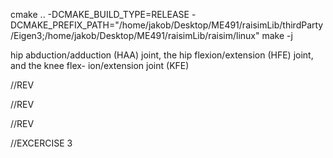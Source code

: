 cmake .. -DCMAKE_BUILD_TYPE=RELEASE -DCMAKE_PREFIX_PATH="/home/jakob/Desktop/ME491/raisimLib/thirdParty/Eigen3;/home/jakob/Desktop/ME491/raisimLib/raisim/linux"
make -j

 hip abduction/adduction (HAA) joint, the hip flexion/extension (HFE) joint, and the knee flex- ion/extension joint (KFE)


<!-- base link -->
<link name="base">

<!-- joint base HAA -->
<joint name="base_LH_HAA" type="fixed">
    <parent link="base"/>
    <child link="LH_HAA"/>
    <origin rpy="-2.61799387799 0 -3.14159265359" xyz="-0.2999 0.104 0.0"/>
</joint>

//REV
<!-- joint Drive output -->
<joint name="LH_HAA" type="revolute">
    <parent link="LH_HAA"/>
    <child link="LH_HIP"/>
    <origin rpy="0 0 0" xyz="0 0 0"/>
    <axis xyz="-1 0 0"/>
    <limit effort="80.0" lower="-0.72" upper="0.49" velocity="7.5"/>
    <dynamics damping="0.0" friction="0.0"/>
</joint>

<!-- joint HAA hip -->
<joint name="LH_HIP_LH_hip_fixed" type="fixed">
    <parent link="LH_HIP"/>
    <child link="LH_hip_fixed"/>
    <origin rpy="-2.61799387799 0 -3.14159265359" xyz="0 0 0"/>
</joint>

<!-- joint hip HFE -->
<joint name="LH_hip_fixed_LH_HFE" type="fixed">
    <parent link="LH_hip_fixed"/>
    <child link="LH_HFE"/>
    <origin rpy="0 0 1.57079632679" xyz="-0.0599 0.08381 0.0"/>
</joint>

//REV
<!-- joint Drive output -->
<joint name="LH_HFE" type="revolute">
    <parent link="LH_HFE"/>
    <child link="LH_THIGH"/>
    <origin rpy="0 0 0" xyz="0 0 0"/>
    <axis xyz="1 0 0"/>
    <limit effort="80.0" lower="-9.42477796077" upper="9.42477796077" velocity="7.5"/>
    <dynamics damping="0.0" friction="0.0"/>
</joint>

<!-- joint HFE thigh -->
<joint name="LH_THIGH_LH_thigh_fixed" type="fixed">
    <parent link="LH_THIGH"/>
    <child link="LH_thigh_fixed"/>
    <origin rpy="0 0 -1.57079632679" xyz="0 0 0"/>
</joint>

<!-- joint thigh KFE -->
<joint name="LH_thigh_fixed_LH_KFE" type="fixed">
    <parent link="LH_thigh_fixed"/>
    <child link="LH_KFE"/>
    <origin rpy="0 0 1.57079632679" xyz="-0.0 0.1003 -0.285"/>
</joint>

//REV
<!-- joint Drive output -->
<joint name="LH_KFE" type="revolute">
    <parent link="LH_KFE"/>
    <child link="LH_SHANK"/>
    <origin rpy="0 0 0" xyz="0 0 0"/>
    <axis xyz="1 0 0"/>
    <limit effort="80.0" lower="-9.42477796077" upper="9.42477796077" velocity="7.5"/>
    <dynamics damping="0.0" friction="0.0"/>
</joint>

<!-- joint KFE shank -->
<joint name="LH_shank_LH_shank_fixed" type="fixed">
    <parent link="LH_SHANK"/>
    <child link="LH_shank_fixed"/>
    <origin rpy="0 0 -1.57079632679" xyz="0 0 0"/>
</joint>

<!-- joint shank foot -->
<joint name="LH_shank_fixed_LH_FOOT" type="fixed">
    <parent link="LH_shank_fixed"/>
    <child link="LH_FOOT"/>
    <origin rpy="0 0 0" xyz="-0.08795 0.01305 -0.33797"/>
</joint>





//EXCERCISE 3

<?xml version="1.0" encoding="utf-8"?>
<!-- =================================================================================== -->
<!--   Copyright 2020 ANYbotics, https://www.anybotics.com                               -->
<!-- =================================================================================== -->
<!-- This file contains the description of the ANYmal C robot. -->
<robot name="anymal">
    <!-- Base link -->
    <link name="base">
        <visual>
            <origin rpy="0 0 0" xyz="0 0 0"/>
            <geometry>
                <mesh filename="package://anymal_c_simple_description/meshes/base.dae" scale="1.0 1.0 1.0"/>
            </geometry>
        </visual>
        <collision>
            <origin rpy="0 0 0" xyz="0 0 0"/>
            <geometry>
                <box size="0.58 0.14 0.18"/>
            </geometry>
        </collision>
        <collision>
            <origin rpy="0 1.57079632679 0" xyz="0.2175 0.07 0"/>
            <geometry>
                <cylinder length="0.145" radius="0.09"/>
            </geometry>
        </collision>
        <collision>
            <origin rpy="0 1.57079632679 0" xyz="-0.2175 0.07 0"/>
            <geometry>
                <cylinder length="0.145" radius="0.09"/>
            </geometry>
        </collision>
        <collision>
            <origin rpy="0 1.57079632679 0" xyz="0.2175 -0.07 0"/>
            <geometry>
                <cylinder length="0.145" radius="0.09"/>
            </geometry>
        </collision>
        <collision>
            <origin rpy="0 1.57079632679 0" xyz="-0.2175 -0.07 0"/>
            <geometry>
                <cylinder length="0.145" radius="0.09"/>
            </geometry>
        </collision>
        <!-- Shell self filtering -->
        <self_filter>
            <origin rpy="0 0 0" xyz="0 0 0"/>
            <geometry>
                <box size="1.05 0.5 0.5"/>
            </geometry>
        </self_filter>
    </link>
    <!-- Fixed joint to add dummy inertia link -->
    <joint name="base_to_base_inertia" type="fixed">
        <parent link="base"/>
        <child link="base_inertia"/>
        <origin rpy="0 0 0" xyz="0 0 0"/>
    </joint>
    <!-- Dummy inertia link, because KDL cannot have inertia on the base link -->
    <link name="base_inertia">
        <inertial>
            <origin rpy="0 0 0" xyz="-0.018 -0.002 0.024"/>
            <mass value="6.222"/>
            <inertia ixx="0.017938806" ixy="0.00387963" ixz="0.001500772" iyy="0.370887745" iyz="6.8963e-05" izz="0.372497653"/>
        </inertial>
    </link>
    <!-- Fixed joint base topshell -->
    <joint name="base_top_shell" type="fixed">
        <parent link="base"/>
        <child link="top_shell"/>
        <origin rpy="0 0 0" xyz="0 0 0"/>
    </joint>
    <!-- Top shell link -->
    <link name="top_shell">
        <visual>
            <origin rpy="0 0 0" xyz="0 0 0"/>
            <geometry>
                <mesh filename="package://anymal_c_simple_description/meshes/top_shell.dae" scale="1.0 1.0 1.0"/>
            </geometry>
        </visual>
        <inertial>
            <origin rpy="0 0 0" xyz="-0.00777 -0.00013 0.06523"/>
            <mass value="0.534"/>
            <inertia ixx="0.00664789486" ixy="1.247923e-05" ixz="0.00053990097" iyy="0.02587392411" iyz="3.7614e-07" izz="0.03152303792"/>
        </inertial>
    </link>
    <!-- Fixed joint base topshell -->
    <joint name="base_bottom_shell" type="fixed">
        <parent link="base"/>
        <child link="bottom_shell"/>
        <origin rpy="0 0 0" xyz="0 0 0"/>
    </joint>
    <!-- Bottom shell link -->
    <link name="bottom_shell">
        <visual>
            <origin rpy="0 0 0" xyz="0 0 0"/>
            <geometry>
                <mesh filename="package://anymal_c_simple_description/meshes/bottom_shell.dae" scale="1.0 1.0 1.0"/>
            </geometry>
        </visual>
        <inertial>
            <origin rpy="0 0 0" xyz="-0.00333 1e-05 -0.07705"/>
            <mass value="1.15"/>
            <inertia ixx="0.00927353677" ixy="5.41222e-06" ixz="9.039821e-05" iyy="0.06134388239" iyz="2.3042e-07" izz="0.06853531465"/>
        </inertial>
    </link>
    <!-- Fixed joint base remote -->
    <joint name="base_remote" type="fixed">
        <parent link="base"/>
        <child link="remote"/>
        <origin rpy="0 0 0" xyz="0 0 0"/>
    </joint>
    <!-- Remote link -->
    <link name="remote">
        <visual>
            <origin rpy="0 0 0" xyz="0 0 0"/>
            <geometry>
                <mesh filename="package://anymal_c_simple_description/meshes/remote.dae" scale="1.0 1.0 1.0"/>
            </geometry>
        </visual>
        <inertial>
            <origin rpy="0 0 0" xyz="-0.171 0.002 0.096"/>
            <mass value="0.3262"/>
            <inertia ixx="0.000528486" ixy="4.547e-05" ixz="1.10327e-05" iyy="0.001165035" iyz="7.4e-07" izz="0.00124026"/>
        </inertial>
    </link>
    <!-- Fixed joint base handle -->
    <joint name="base_handle" type="fixed">
        <parent link="base"/>
        <child link="handle"/>
        <origin rpy="0 0 0" xyz="0 0 0"/>
    </joint>
    <!-- Handle link -->
    <link name="handle">
        <visual>
            <origin rpy="0 0 0" xyz="0 0 0"/>
            <geometry>
                <mesh filename="package://anymal_c_simple_description/meshes/handle.dae" scale="1.0 1.0 1.0"/>
            </geometry>
        </visual>
        <inertial>
            <origin rpy="0 0 0" xyz="0.37801 0.0 0.1372"/>
            <mass value="0.314"/>
            <inertia ixx="0.001525739" ixy="0.0" ixz="6.272e-05" iyy="0.00071584" iyz="1e-09" izz="0.001164779"/>
        </inertial>
    </link>
    <!-- Fixed joint base face -->
    <joint name="base_face_front" type="fixed">
        <parent link="base"/>
        <child link="face_front"/>
        <origin rpy="0 0 -0.0" xyz="0.4145 0 0"/>
    </joint>
    <!-- Shell link -->
    <link name="face_front">
        <visual>
            <origin rpy="0 0 0" xyz="0 0 0"/>
            <geometry>
                <mesh filename="package://anymal_c_simple_description/meshes/face.dae" scale="1.0 1.0 1.0"/>
            </geometry>
        </visual>
        <collision>
            <origin rpy="0 0 0" xyz="0.055 0 0"/>
            <geometry>
                <box size="0.11 0.14 0.18"/>
            </geometry>
        </collision>
        <collision>
            <origin rpy="0 1.57079632679 0" xyz="0.055 0.07 0"/>
            <geometry>
                <cylinder length="0.11" radius="0.09"/>
            </geometry>
        </collision>
        <collision>
            <origin rpy="0 1.57079632679 0" xyz="0.055 -0.07 0"/>
            <geometry>
                <cylinder length="0.11" radius="0.09"/>
            </geometry>
        </collision>
        <inertial>
            <origin rpy="0 0 0" xyz="0.042 -0.001 0.004"/>
            <mass value="0.73"/>
            <inertia ixx="0.005238611" ixy="1.7609e-05" ixz="7.2167e-05" iyy="0.002643098" iyz="1.9548e-05" izz="0.004325938"/>
        </inertial>
    </link>
    <!-- Camera joint -->
    <!-- Is located between the two back screw holes at ground level. -->
    <joint name="face_front_to_depth_camera_front_camera" type="fixed">
        <parent link="face_front"/>
        <child link="depth_camera_front_camera"/>
        <origin rpy="0.0 0.523598775598 0" xyz="0.04715 0.0 -0.0292"/>
    </joint>
    <!-- Camera link -->
    <link name="depth_camera_front_camera">
        <visual>
            <origin rpy="0 0 0" xyz="0.0 0.0 0.0"/>
            <geometry>
                <mesh filename="package://anymal_c_simple_description/meshes/depth_camera.dae" scale="1.0 1.0 1.0"/>
            </geometry>
        </visual>
        <inertial>
            <origin rpy="0 0 0" xyz="-0.021 -0.002 0.025"/>
            <mass value="0.16043"/>
            <inertia ixx="0.000637051" ixy="0.000484569" ixz="0.000424211" iyy="0.000929402" iyz="5.138e-06" izz="0.000484569"/>
        </inertial>
    </link>
    <!-- Camera parent joint -->
    <!-- Frame lies on the left ir camera according to any_realsense2_camera urdf. -->
    <joint name="depth_camera_front_camera_to_camera_parent" type="fixed">
        <parent link="depth_camera_front_camera"/>
        <child link="depth_camera_front_camera_parent"/>
        <origin rpy="0.0 0.0 0.0" xyz="0.0255 0.0175 0.0"/>
    </joint>
    <!-- Camera parent link -->
    <link name="depth_camera_front_camera_parent"/>
    <!-- Depth optical frame joint -->
    <joint name="depth_camera_front_camera_parent_to_depth_optical_frame" type="fixed">
        <parent link="depth_camera_front_camera_parent"/>
        <child link="depth_camera_front_depth_optical_frame"/>
        <origin rpy="-1.57079632679 0.0 -1.57079632679" xyz="0.0 0.0 0.0"/>
    </joint>
    <!-- Depth optical frame link -->
    <link name="depth_camera_front_depth_optical_frame"/>
    <!-- Camera color frame joint -->
    <joint name="depth_camera_front_camera_parent_to_color_frame" type="fixed">
        <parent link="depth_camera_front_camera_parent"/>
        <child link="depth_camera_front_color_frame"/>
        <origin rpy="0 0 0" xyz="0 0.015 0"/>
    </joint>
    <!-- Camera color frame link -->
    <link name="depth_camera_front_color_frame"/>
    <!-- Camera color optical joint -->
    <joint name="depth_camera_front_color_frame_to_color_optical_frame" type="fixed">
        <parent link="depth_camera_front_color_frame"/>
        <child link="depth_camera_front_color_optical_frame"/>
        <origin rpy="-1.57079632679 0.0 -1.57079632679" xyz="0.0 0.0 0.0"/>
    </joint>
    <!-- Camera color optical link -->
    <link name="depth_camera_front_color_optical_frame"/>
    <!-- Camera joint -->
    <!-- Is located in the center of the mounting points. -->
    <joint name="face_front_to_wide_angle_camera_front_camera" type="fixed">
        <parent link="face_front"/>
        <child link="wide_angle_camera_front_camera"/>
        <origin rpy="0 0 0" xyz="0.09850 0.0 0.01497"/>
    </joint>
    <!-- Camera link -->
    <link name="wide_angle_camera_front_camera">
        <visual>
            <origin rpy="0 0 0" xyz="0.0 0.0 0.0"/>
            <geometry>
                <mesh filename="package://anymal_c_simple_description/meshes/wide_angle_camera.dae" scale="1.0 1.0 1.0"/>
            </geometry>
        </visual>
        <inertial>
            <origin rpy="0 0 0" xyz="-0.053 -0.001 0.025"/>
            <mass value="0.287"/>
            <inertia ixx="0.000559232" ixy="1.6875e-05" ixz="0.000423761" iyy="0.000946504" iyz="1.3234e-07" izz="0.000493052"/>
        </inertial>
    </link>
    <!-- Camera parent joint -->
    <joint name="wide_angle_camera_front_camera_to_camera_parent" type="fixed">
        <parent link="wide_angle_camera_front_camera"/>
        <child link="wide_angle_camera_front_camera_parent"/>
        <origin rpy="-1.57079632679 0.0 -1.57079632679" xyz="0.0 0.0 0.0"/>
    </joint>
    <!-- Camera parent link -->
    <link name="wide_angle_camera_front_camera_parent"/>
    <!-- Fixed joint base face -->
    <joint name="base_face_rear" type="fixed">
        <parent link="base"/>
        <child link="face_rear"/>
        <origin rpy="0 0 3.14159265359" xyz="-0.4145 0 0"/>
    </joint>
    <!-- Shell link -->
    <link name="face_rear">
        <visual>
            <origin rpy="0 0 0" xyz="0 0 0"/>
            <geometry>
                <mesh filename="package://anymal_c_simple_description/meshes/face.dae" scale="1.0 1.0 1.0"/>
            </geometry>
        </visual>
        <collision>
            <origin rpy="0 0 0" xyz="0.055 0 0"/>
            <geometry>
                <box size="0.11 0.14 0.18"/>
            </geometry>
        </collision>
        <collision>
            <origin rpy="0 1.57079632679 0" xyz="0.055 0.07 0"/>
            <geometry>
                <cylinder length="0.11" radius="0.09"/>
            </geometry>
        </collision>
        <collision>
            <origin rpy="0 1.57079632679 0" xyz="0.055 -0.07 0"/>
            <geometry>
                <cylinder length="0.11" radius="0.09"/>
            </geometry>
        </collision>
        <inertial>
            <origin rpy="0 0 0" xyz="0.042 -0.001 0.004"/>
            <mass value="0.73"/>
            <inertia ixx="0.005238611" ixy="1.7609e-05" ixz="7.2167e-05" iyy="0.002643098" iyz="1.9548e-05" izz="0.004325938"/>
        </inertial>
    </link>
    <!-- Camera joint -->
    <!-- Is located between the two back screw holes at ground level. -->
    <joint name="face_rear_to_depth_camera_rear_camera" type="fixed">
        <parent link="face_rear"/>
        <child link="depth_camera_rear_camera"/>
        <origin rpy="0.0 0.523598775598 0" xyz="0.04715 0.0 -0.0292"/>
    </joint>
    <!-- Camera link -->
    <link name="depth_camera_rear_camera">
        <visual>
            <origin rpy="0 0 0" xyz="0.0 0.0 0.0"/>
            <geometry>
                <mesh filename="package://anymal_c_simple_description/meshes/depth_camera.dae" scale="1.0 1.0 1.0"/>
            </geometry>
        </visual>
        <inertial>
            <origin rpy="0 0 0" xyz="-0.021 -0.002 0.025"/>
            <mass value="0.16043"/>
            <inertia ixx="0.000637051" ixy="0.000484569" ixz="0.000424211" iyy="0.000929402" iyz="5.138e-06" izz="0.000484569"/>
        </inertial>
    </link>
    <!-- Camera parent joint -->
    <!-- Frame lies on the left ir camera according to any_realsense2_camera urdf. -->
    <joint name="depth_camera_rear_camera_to_camera_parent" type="fixed">
        <parent link="depth_camera_rear_camera"/>
        <child link="depth_camera_rear_camera_parent"/>
        <origin rpy="0.0 0.0 0.0" xyz="0.0255 0.0175 0.0"/>
    </joint>
    <!-- Camera parent link -->
    <link name="depth_camera_rear_camera_parent"/>
    <!-- Depth optical frame joint -->
    <joint name="depth_camera_rear_camera_parent_to_depth_optical_frame" type="fixed">
        <parent link="depth_camera_rear_camera_parent"/>
        <child link="depth_camera_rear_depth_optical_frame"/>
        <origin rpy="-1.57079632679 0.0 -1.57079632679" xyz="0.0 0.0 0.0"/>
    </joint>
    <!-- Depth optical frame link -->
    <link name="depth_camera_rear_depth_optical_frame"/>
    <!-- Camera color frame joint -->
    <joint name="depth_camera_rear_camera_parent_to_color_frame" type="fixed">
        <parent link="depth_camera_rear_camera_parent"/>
        <child link="depth_camera_rear_color_frame"/>
        <origin rpy="0 0 0" xyz="0 0.015 0"/>
    </joint>
    <!-- Camera color frame link -->
    <link name="depth_camera_rear_color_frame"/>
    <!-- Camera color optical joint -->
    <joint name="depth_camera_rear_color_frame_to_color_optical_frame" type="fixed">
        <parent link="depth_camera_rear_color_frame"/>
        <child link="depth_camera_rear_color_optical_frame"/>
        <origin rpy="-1.57079632679 0.0 -1.57079632679" xyz="0.0 0.0 0.0"/>
    </joint>
    <!-- Camera color optical link -->
    <link name="depth_camera_rear_color_optical_frame"/>
    <!-- Camera joint -->
    <!-- Is located in the center of the mounting points. -->
    <joint name="face_rear_to_wide_angle_camera_rear_camera" type="fixed">
        <parent link="face_rear"/>
        <child link="wide_angle_camera_rear_camera"/>
        <origin rpy="0 0 0" xyz="0.09850 0.0 0.01497"/>
    </joint>
    <!-- Camera link -->
    <link name="wide_angle_camera_rear_camera">
        <visual>
            <origin rpy="0 0 0" xyz="0.0 0.0 0.0"/>
            <geometry>
                <mesh filename="package://anymal_c_simple_description/meshes/wide_angle_camera.dae" scale="1.0 1.0 1.0"/>
            </geometry>
        </visual>
        <inertial>
            <origin rpy="0 0 0" xyz="-0.053 -0.001 0.025"/>
            <mass value="0.287"/>
            <inertia ixx="0.000559232" ixy="1.6875e-05" ixz="0.000423761" iyy="0.000946504" iyz="1.3234e-07" izz="0.000493052"/>
        </inertial>
    </link>
    <!-- Camera parent joint -->
    <joint name="wide_angle_camera_rear_camera_to_camera_parent" type="fixed">
        <parent link="wide_angle_camera_rear_camera"/>
        <child link="wide_angle_camera_rear_camera_parent"/>
        <origin rpy="-1.57079632679 0.0 -1.57079632679" xyz="0.0 0.0 0.0"/>
    </joint>
    <!-- Camera parent link -->
    <link name="wide_angle_camera_rear_camera_parent"/>
    <!-- Fixed joint base battery -->
    <joint name="base_battery" type="fixed">
        <parent link="base"/>
        <child link="battery"/>
        <origin rpy="0 0 0" xyz="0 0 0"/>
    </joint>
    <!-- Shell link -->
    <link name="battery">
        <visual>
            <origin rpy="0 0 0" xyz="0 0 0"/>
            <geometry>
                <mesh filename="package://anymal_c_simple_description/meshes/battery.dae" scale="1.0 1.0 1.0"/>
            </geometry>
        </visual>
        <inertial>
            <origin rpy="0 0 0" xyz="-0.00067 -0.00023 -0.03362"/>
            <mass value="5.53425"/>
            <inertia ixx="0.00749474794" ixy="0.00016686282" ixz="7.82763e-05" iyy="0.0722338913" iyz="1.42902e-06" izz="0.07482717535"/>
        </inertial>
    </link>
    <!-- Fixed joint to add docking  -->
    <joint name="base_to_docking_hatch_cover" type="fixed">
        <parent link="base"/>
        <child link="docking_hatch_cover"/>
        <origin rpy="0 0 0" xyz="0.343 0.0 -0.07"/>
    </joint>
    <!-- Hatch cover link -->
    <link name="docking_hatch_cover">
        <!--  TODO(fgiraldez): add visual    -->
        <inertial>
            <origin rpy="0 0 0" xyz="-0.003 0.0 0.005"/>
            <mass value="0.065"/>
            <inertia ixx="0.00063283" ixy="0.0" ixz="3.45e-07" iyy="0.00110971" iyz="0.0" izz="0.00171883"/>
        </inertial>
    </link>
    <link name="imu_link">
        <visual>
            <origin rpy="0 0 0" xyz="0 0 0.005"/>
            <geometry>
                <box size="0.024 0.024 0.01"/>
            </geometry>
            <material name="orange"/>
        </visual>
        <collision>
            <origin rpy="0 0 0" xyz="0 0 0.005"/>
            <geometry>
                <box size="0.024 0.024 0.01"/>
            </geometry>
        </collision>
        <inertial>
            <mass value="0.01"/>
            <origin xyz="0 0 0"/>
            <inertia ixx="5.63333333333e-07" ixy="0.0" ixz="0.0" iyy="9.6e-07" iyz="0.0" izz="5.63333333333e-07"/>
        </inertial>
    </link>
    <joint name="imu_joint" type="fixed">
        <parent link="base"/>
        <child link="imu_link"/>
        <origin rpy="0.0 0.0 1.57079632679" xyz="0.2488 0.00835 0.04628"/>
    </joint>
    <!-- Camera joint -->
    <!-- Is located between the two back screw holes at ground level. -->
    <joint name="base_to_depth_camera_left_camera" type="fixed">
        <parent link="base"/>
        <child link="depth_camera_left_camera"/>
        <origin rpy="0.0 0.523598775598 1.57079632679" xyz="0.0 0.07646 0.02905"/>
    </joint>
    <!-- Camera link -->
    <link name="depth_camera_left_camera">
        <visual>
            <origin rpy="0 0 0" xyz="0.0 0.0 0.0"/>
            <geometry>
                <mesh filename="package://anymal_c_simple_description/meshes/depth_camera.dae" scale="1.0 1.0 1.0"/>
            </geometry>
        </visual>
        <inertial>
            <origin rpy="0 0 0" xyz="-0.021 -0.002 0.025"/>
            <mass value="0.16043"/>
            <inertia ixx="0.000637051" ixy="0.000484569" ixz="0.000424211" iyy="0.000929402" iyz="5.138e-06" izz="0.000484569"/>
        </inertial>
    </link>
    <!-- Camera parent joint -->
    <!-- Frame lies on the left ir camera according to any_realsense2_camera urdf. -->
    <joint name="depth_camera_left_camera_to_camera_parent" type="fixed">
        <parent link="depth_camera_left_camera"/>
        <child link="depth_camera_left_camera_parent"/>
        <origin rpy="0.0 0.0 0.0" xyz="0.0255 0.0175 0.0"/>
    </joint>
    <!-- Camera parent link -->
    <link name="depth_camera_left_camera_parent"/>
    <!-- Depth optical frame joint -->
    <joint name="depth_camera_left_camera_parent_to_depth_optical_frame" type="fixed">
        <parent link="depth_camera_left_camera_parent"/>
        <child link="depth_camera_left_depth_optical_frame"/>
        <origin rpy="-1.57079632679 0.0 -1.57079632679" xyz="0.0 0.0 0.0"/>
    </joint>
    <!-- Depth optical frame link -->
    <link name="depth_camera_left_depth_optical_frame"/>
    <!-- Camera color frame joint -->
    <joint name="depth_camera_left_camera_parent_to_color_frame" type="fixed">
        <parent link="depth_camera_left_camera_parent"/>
        <child link="depth_camera_left_color_frame"/>
        <origin rpy="0 0 0" xyz="0 0.015 0"/>
    </joint>
    <!-- Camera color frame link -->
    <link name="depth_camera_left_color_frame"/>
    <!-- Camera color optical joint -->
    <joint name="depth_camera_left_color_frame_to_color_optical_frame" type="fixed">
        <parent link="depth_camera_left_color_frame"/>
        <child link="depth_camera_left_color_optical_frame"/>
        <origin rpy="-1.57079632679 0.0 -1.57079632679" xyz="0.0 0.0 0.0"/>
    </joint>
    <!-- Camera color optical link -->
    <link name="depth_camera_left_color_optical_frame"/>
    <!-- Camera joint -->
    <!-- Is located between the two back screw holes at ground level. -->
    <joint name="base_to_depth_camera_right_camera" type="fixed">
        <parent link="base"/>
        <child link="depth_camera_right_camera"/>
        <origin rpy="0.0 0.523598775598 -1.57079632679" xyz="0.0 -0.07646 0.02905"/>
    </joint>
    <!-- Camera link -->
    <link name="depth_camera_right_camera">
        <visual>
            <origin rpy="0 0 0" xyz="0.0 0.0 0.0"/>
            <geometry>
                <mesh filename="package://anymal_c_simple_description/meshes/depth_camera.dae" scale="1.0 1.0 1.0"/>
            </geometry>
        </visual>
        <inertial>
            <origin rpy="0 0 0" xyz="-0.021 -0.002 0.025"/>
            <mass value="0.16043"/>
            <inertia ixx="0.000637051" ixy="0.000484569" ixz="0.000424211" iyy="0.000929402" iyz="5.138e-06" izz="0.000484569"/>
        </inertial>
    </link>
    <!-- Camera parent joint -->
    <!-- Frame lies on the left ir camera according to any_realsense2_camera urdf. -->
    <joint name="depth_camera_right_camera_to_camera_parent" type="fixed">
        <parent link="depth_camera_right_camera"/>
        <child link="depth_camera_right_camera_parent"/>
        <origin rpy="0.0 0.0 0.0" xyz="0.0255 0.0175 0.0"/>
    </joint>
    <!-- Camera parent link -->
    <link name="depth_camera_right_camera_parent"/>
    <!-- Depth optical frame joint -->
    <joint name="depth_camera_right_camera_parent_to_depth_optical_frame" type="fixed">
        <parent link="depth_camera_right_camera_parent"/>
        <child link="depth_camera_right_depth_optical_frame"/>
        <origin rpy="-1.57079632679 0.0 -1.57079632679" xyz="0.0 0.0 0.0"/>
    </joint>
    <!-- Depth optical frame link -->
    <link name="depth_camera_right_depth_optical_frame"/>
    <!-- Camera color frame joint -->
    <joint name="depth_camera_right_camera_parent_to_color_frame" type="fixed">
        <parent link="depth_camera_right_camera_parent"/>
        <child link="depth_camera_right_color_frame"/>
        <origin rpy="0 0 0" xyz="0 0.015 0"/>
    </joint>
    <!-- Camera color frame link -->
    <link name="depth_camera_right_color_frame"/>
    <!-- Camera color optical joint -->
    <joint name="depth_camera_right_color_frame_to_color_optical_frame" type="fixed">
        <parent link="depth_camera_right_color_frame"/>
        <child link="depth_camera_right_color_optical_frame"/>
        <origin rpy="-1.57079632679 0.0 -1.57079632679" xyz="0.0 0.0 0.0"/>
    </joint>
    <!-- Camera color optical link -->
    <link name="depth_camera_right_color_optical_frame"/>
    <!-- parent to cage joint, located between mounting plate on trunk and the cage -->
    <joint name="base_to_lidar_cage" type="fixed">
        <parent link="base"/>
        <child link="lidar_cage"/>
        <origin rpy="0 0 0" xyz="-0.364 0.0 0.0735"/>
    </joint>
    <!-- Velodyne cage link -->
    <link name="lidar_cage">
        <visual>
            <origin rpy="0.0 0.0 0.0" xyz="0.0 0.0 0.0"/>
            <geometry>
                <mesh filename="package://anymal_c_simple_description/meshes/lidar_cage.dae" scale="1.0 1.0 1.0"/>
            </geometry>
        </visual>
        <collision>
            <origin rpy="0 0 0" xyz="0 0 0.06"/>
            <geometry>
                <cylinder length="0.12" radius="0.07"/>
            </geometry>
        </collision>
        <inertial>
            <origin rpy="0.0 0.0 0.0" xyz="0.002 0.0 0.099"/>
            <mass value="0.545"/>
            <inertia ixx="0.003156254" ixy="0.0" ixz="1.0992e-05" iyy="0.002357216" iyz="0.0" izz="0.001326455"/>
        </inertial>
    </link>
    <!-- parent to sensor joint -->
    <joint name="lidar_cage_to_lidar" type="fixed">
        <parent link="lidar_cage"/>
        <child link="lidar"/>
        <origin rpy="0.0 0.0 -1.57079632679" xyz="0.0 0.0 0.0687"/>
    </joint>
    <!-- Velodyne sensor link -->
    <link name="lidar">
        <inertial>
            <origin rpy="0.0 0.0 0.0" xyz="-0.012 0.001 -0.008"/>
            <mass value="0.695"/>
            <inertia ixx="0.000846765" ixy="6.9565e-05" ixz="0.00027111" iyy="0.001367583" iyz="5.8984e-05" izz="0.001363673"/>
        </inertial>
        <visual>
            <origin xyz="0 0 0"/>
            <geometry>
                <mesh filename="package://anymal_c_simple_description/meshes/lidar.dae"/>
            </geometry>
        </visual>
    </link>
    <!-- joint base HAA -->
    <joint name="base_LF_HAA" type="fixed">
        <parent link="base"/>
        <child link="LF_HAA"/>
        <origin rpy="2.61799387799 0 0.0" xyz="0.2999 0.104 0.0"/>
    </joint>
    <!-- Drive link -->
    <link name="LF_HAA">
        <visual>
            <origin rpy="0 0 0" xyz="0 0 0"/>
            <geometry>
                <mesh filename="package://anymal_c_simple_description/meshes/drive.dae" scale="1.0 1.0 1.0"/>
            </geometry>
        </visual>
        <inertial>
            <origin rpy="0 0 0" xyz="-0.063 7e-05 0.00046"/>
            <mass value="2.04"/>
            <inertia ixx="0.001053013" ixy="4.527e-05" ixz="8.855e-05" iyy="0.001805509" iyz="9.909e-05" izz="0.001765827"/>
        </inertial>
    </link>
    <!-- joint Drive output -->
    <joint name="LF_HAA" type="revolute">
        <parent link="LF_HAA"/>
        <child link="LF_HIP"/>
        <origin rpy="0 0 0" xyz="0 0 0"/>
        <axis xyz="1 0 0"/>
        <limit effort="80.0" lower="-0.72" upper="0.49" velocity="7.5"/>
        <dynamics damping="0.0" friction="0.0"/>
    </joint>
    <!-- Drive output link -->
    <link name="LF_HIP">
        <inertial>
            <origin rpy="0 0 0" xyz="0 0 0"/>
            <mass value="0.001"/>
            <inertia ixx="0.000001" ixy="0.0" ixz="0.0" iyy="0.000001" iyz="0.0" izz="0.000001"/>
        </inertial>
    </link>
    <!-- joint HAA hip -->
    <joint name="LF_HIP_LF_hip_fixed" type="fixed">
        <parent link="LF_HIP"/>
        <child link="LF_hip_fixed"/>
        <origin rpy="-2.61799387799 0 0.0" xyz="0 0 0"/>
    </joint>
    <!-- Hip link -->
    <link name="LF_hip_fixed">
        <visual>
            <origin rpy="0 0 0.0" xyz="0 0 0"/>
            <geometry>
                <mesh filename="package://anymal_c_simple_description/meshes/hip_l.dae" scale="1.0 1.0 1.0"/>
            </geometry>
        </visual>
        <inertial>
            <origin rpy="0 0 0" xyz="0.048 0.008 -0.003"/>
            <mass value="0.74"/>
            <inertia ixx="0.001393106" ixy="8.4012e-05" ixz="2.3378e-05" iyy="0.003798579" iyz="7.1319e-05" izz="0.003897509"/>
        </inertial>
    </link>
    <!-- joint hip HFE -->
    <joint name="LF_hip_fixed_LF_HFE" type="fixed">
        <parent link="LF_hip_fixed"/>
        <child link="LF_HFE"/>
        <origin rpy="0 0 1.57079632679" xyz="0.0599 0.08381 0.0"/>
    </joint>
    <!-- Drive link -->
    <link name="LF_HFE">
        <visual>
            <origin rpy="0 0 0" xyz="0 0 0"/>
            <geometry>
                <mesh filename="package://anymal_c_simple_description/meshes/drive.dae" scale="1.0 1.0 1.0"/>
            </geometry>
        </visual>
        <collision>
            <origin rpy="0 1.57079632679 0" xyz="-0.07 0 0"/>
            <geometry>
                <cylinder length="0.14" radius="0.05"/>
            </geometry>
        </collision>
        <inertial>
            <origin rpy="0 0 0" xyz="-0.063 7e-05 0.00046"/>
            <mass value="2.04"/>
            <inertia ixx="0.001053013" ixy="4.527e-05" ixz="8.855e-05" iyy="0.001805509" iyz="9.909e-05" izz="0.001765827"/>
        </inertial>
    </link>
    <!-- joint Drive output -->
    <joint name="LF_HFE" type="revolute">
        <parent link="LF_HFE"/>
        <child link="LF_THIGH"/>
        <origin rpy="0 0 0" xyz="0 0 0"/>
        <axis xyz="1 0 0"/>
        <limit effort="80.0" lower="-9.42477796077" upper="9.42477796077" velocity="7.5"/>
        <dynamics damping="0.0" friction="0.0"/>
    </joint>
    <!-- Drive output link -->
    <link name="LF_THIGH">
        <inertial>
            <origin rpy="0 0 0" xyz="0 0 0"/>
            <mass value="0.001"/>
            <inertia ixx="0.000001" ixy="0.0" ixz="0.0" iyy="0.000001" iyz="0.0" izz="0.000001"/>
        </inertial>
    </link>
    <!-- joint HFE thigh -->
    <joint name="LF_THIGH_LF_thigh_fixed" type="fixed">
        <parent link="LF_THIGH"/>
        <child link="LF_thigh_fixed"/>
        <origin rpy="0 0 -1.57079632679" xyz="0 0 0"/>
    </joint>
    <!-- Thigh link -->
    <link name="LF_thigh_fixed">
        <visual>
            <origin rpy="0 0 0.0" xyz="0 0 0"/>
            <geometry>
                <mesh filename="package://anymal_c_simple_description/meshes/thigh.dae" scale="1.0 1.0 1.0"/>
            </geometry>
        </visual>
        <!-- Thigh collision -->
        <collision>
            <origin rpy="1.57079632679 0 0" xyz="0 0.04 0"/>
            <geometry>
                <cylinder length="0.08" radius="0.065"/>
            </geometry>
        </collision>
        <collision>
            <origin rpy="0 0 0" xyz="0 0.03 -0.1413135"/>
            <geometry>
                <box size="0.075 0.06 0.282627"/>
            </geometry>
        </collision>
        <inertial>
            <origin rpy="0 0 0" xyz="0.0 0.018 -0.169"/>
            <mass value="1.03"/>
            <inertia ixx="0.018644469" ixy="5.2e-08" ixz="1.0157e-05" iyy="0.019312599" iyz="0.002520077" izz="0.002838361"/>
        </inertial>
    </link>
    <!-- joint thigh KFE -->
    <joint name="LF_thigh_fixed_LF_KFE" type="fixed">
        <parent link="LF_thigh_fixed"/>
        <child link="LF_KFE"/>
        <origin rpy="0 0 1.57079632679" xyz="0.0 0.1003 -0.285"/>
    </joint>
    <!-- Drive link -->
    <link name="LF_KFE">
        <visual>
            <origin rpy="0 0 0" xyz="0 0 0"/>
            <geometry>
                <mesh filename="package://anymal_c_simple_description/meshes/drive.dae" scale="1.0 1.0 1.0"/>
            </geometry>
        </visual>
        <collision>
            <origin rpy="0 1.57079632679 0" xyz="-0.07 0 0"/>
            <geometry>
                <cylinder length="0.14" radius="0.05"/>
            </geometry>
        </collision>
        <inertial>
            <origin rpy="0 0 0" xyz="-0.063 7e-05 0.00046"/>
            <mass value="2.04"/>
            <inertia ixx="0.001053013" ixy="4.527e-05" ixz="8.855e-05" iyy="0.001805509" iyz="9.909e-05" izz="0.001765827"/>
        </inertial>
    </link>
    <!-- joint Drive output -->
    <joint name="LF_KFE" type="revolute">
        <parent link="LF_KFE"/>
        <child link="LF_SHANK"/>
        <origin rpy="0 0 0" xyz="0 0 0"/>
        <axis xyz="1 0 0"/>
        <limit effort="80.0" lower="-9.42477796077" upper="9.42477796077" velocity="7.5"/>
        <dynamics damping="0.0" friction="0.0"/>
    </joint>
    <!-- Drive output link -->
    <link name="LF_SHANK">
        <inertial>
            <origin rpy="0 0 0" xyz="0 0 0"/>
            <mass value="0.001"/>
            <inertia ixx="0.000001" ixy="0.0" ixz="0.0" iyy="0.000001" iyz="0.0" izz="0.000001"/>
        </inertial>
    </link>
    <!-- joint KFE shank -->
    <joint name="LF_shank_LF_shank_fixed" type="fixed">
        <parent link="LF_SHANK"/>
        <child link="LF_shank_fixed"/>
        <origin rpy="0 0 -1.57079632679" xyz="0 0 0"/>
    </joint>
    <!-- Shank link -->
    <link name="LF_shank_fixed">
        <visual>
            <origin rpy="0 0 0.0" xyz="0 0 0"/>
            <geometry>
                <mesh filename="package://anymal_c_simple_description/meshes/shank_l.dae" scale="1.0 1.0 1.0"/>
            </geometry>
        </visual>
        <!-- Shank collision -->
        <collision>
            <origin rpy="1.57079632679 0 0" xyz="0 0.02 0"/>
            <geometry>
                <cylinder length="0.04" radius="0.06"/>
            </geometry>
        </collision>
        <collision>
            <origin rpy="1.57079632679 0 0" xyz="0.057499 0.02 0"/>
            <geometry>
                <box size="0.114998 0.0675 0.04"/>
            </geometry>
        </collision>
        <inertial>
            <origin rpy="0 0 0" xyz="0.03463 0.00688 0.00098"/>
            <mass value="0.33742"/>
            <inertia ixx="0.00032748005" ixy="2.142561e-05" ixz="1.33942e-05" iyy="0.00110974122" iyz="7.601e-08" izz="0.00089388521"/>
        </inertial>
    </link>
    <!-- Leg configurations: xx (knees bent inwards), xo (knees bent backwards) -->
    <!-- joint shank foot -->
    <joint name="LF_shank_fixed_LF_FOOT" type="fixed">
        <parent link="LF_shank_fixed"/>
        <child link="LF_FOOT"/>
        <origin rpy="0 0 0" xyz="0.08795 0.01305 -0.33797"/>
    </joint>
    <!-- Foot link -->
    <link name="LF_FOOT">
        <visual>
            <origin rpy="0 0 -0.785398163397" xyz="0 0 0"/>
            <geometry>
                <mesh filename="package://anymal_c_simple_description/meshes/foot.dae" scale="1.0 1.0 1.0"/>
            </geometry>
        </visual>
        <!-- Adapter collision -->
        <collision>
            <origin rpy="0 0 0" xyz="0 0 0.168985"/>
            <geometry>
                <cylinder length="0.282504" radius="0.0175"/>
            </geometry>
        </collision>
        <!-- Foot collision -->
        <collision>
            <origin xyz="0 0 0.0225"/>
            <geometry>
                <sphere radius="0.03"/>
            </geometry>
        </collision>
        <inertial>
            <origin rpy="0 0 0" xyz="0.00948 -0.00948 0.1468"/>
            <mass value="0.25"/>
            <inertia ixx="0.00317174097" ixy="2.63048e-06" ixz="6.815581e-05" iyy="0.00317174092" iyz="6.815583e-05" izz="8.319196e-05"/>
        </inertial>
    </link>
    <!-- joint base HAA -->
    <joint name="base_RF_HAA" type="fixed">
        <parent link="base"/>
        <child link="RF_HAA"/>
        <origin rpy="-2.61799387799 0 0.0" xyz="0.2999 -0.104 0.0"/>
    </joint>
    <!-- Drive link -->
    <link name="RF_HAA">
        <visual>
            <origin rpy="0 0 0" xyz="0 0 0"/>
            <geometry>
                <mesh filename="package://anymal_c_simple_description/meshes/drive.dae" scale="1.0 1.0 1.0"/>
            </geometry>
        </visual>
        <inertial>
            <origin rpy="0 0 0" xyz="-0.063 7e-05 0.00046"/>
            <mass value="2.04"/>
            <inertia ixx="0.001053013" ixy="4.527e-05" ixz="8.855e-05" iyy="0.001805509" iyz="9.909e-05" izz="0.001765827"/>
        </inertial>
    </link>
    <!-- joint Drive output -->
    <joint name="RF_HAA" type="revolute">
        <parent link="RF_HAA"/>
        <child link="RF_HIP"/>
        <origin rpy="0 0 0" xyz="0 0 0"/>
        <axis xyz="1 0 0"/>
        <limit effort="80.0" lower="-0.49" upper="0.72" velocity="7.5"/>
        <dynamics damping="0.0" friction="0.0"/>
    </joint>
    <!-- Drive output link -->
    <link name="RF_HIP">
        <inertial>
            <origin rpy="0 0 0" xyz="0 0 0"/>
            <mass value="0.001"/>
            <inertia ixx="0.000001" ixy="0.0" ixz="0.0" iyy="0.000001" iyz="0.0" izz="0.000001"/>
        </inertial>
    </link>
    <!-- joint HAA hip -->
    <joint name="RF_HIP_RF_hip_fixed" type="fixed">
        <parent link="RF_HIP"/>
        <child link="RF_hip_fixed"/>
        <origin rpy="2.61799387799 0 0.0" xyz="0 0 0"/>
    </joint>
    <!-- Hip link -->
    <link name="RF_hip_fixed">
        <visual>
            <origin rpy="0 0 0.0" xyz="0 0 0"/>
            <geometry>
                <mesh filename="package://anymal_c_simple_description/meshes/hip_r.dae" scale="1.0 1.0 1.0"/>
            </geometry>
        </visual>
        <inertial>
            <origin rpy="0 0 0" xyz="0.048 -0.008 -0.003"/>
            <mass value="0.74"/>
            <inertia ixx="0.001393106" ixy="-8.4012e-05" ixz="2.3378e-05" iyy="0.003798579" iyz="-7.1319e-05" izz="0.003897509"/>
        </inertial>
    </link>
    <!-- joint hip HFE -->
    <joint name="RF_hip_fixed_RF_HFE" type="fixed">
        <parent link="RF_hip_fixed"/>
        <child link="RF_HFE"/>
        <origin rpy="0 0 -1.57079632679" xyz="0.0599 -0.08381 0.0"/>
    </joint>
    <!-- Drive link -->
    <link name="RF_HFE">
        <visual>
            <origin rpy="0 0 0" xyz="0 0 0"/>
            <geometry>
                <mesh filename="package://anymal_c_simple_description/meshes/drive.dae" scale="1.0 1.0 1.0"/>
            </geometry>
        </visual>
        <collision>
            <origin rpy="0 1.57079632679 0" xyz="-0.07 0 0"/>
            <geometry>
                <cylinder length="0.14" radius="0.05"/>
            </geometry>
        </collision>
        <inertial>
            <origin rpy="0 0 0" xyz="-0.063 7e-05 0.00046"/>
            <mass value="2.04"/>
            <inertia ixx="0.001053013" ixy="4.527e-05" ixz="8.855e-05" iyy="0.001805509" iyz="9.909e-05" izz="0.001765827"/>
        </inertial>
    </link>
    <!-- joint Drive output -->
    <joint name="RF_HFE" type="revolute">
        <parent link="RF_HFE"/>
        <child link="RF_THIGH"/>
        <origin rpy="0 0 0" xyz="0 0 0"/>
        <axis xyz="-1 0 0"/>
        <limit effort="80.0" lower="-9.42477796077" upper="9.42477796077" velocity="7.5"/>
        <dynamics damping="0.0" friction="0.0"/>
    </joint>
    <!-- Drive output link -->
    <link name="RF_THIGH">
        <inertial>
            <origin rpy="0 0 0" xyz="0 0 0"/>
            <mass value="0.001"/>
            <inertia ixx="0.000001" ixy="0.0" ixz="0.0" iyy="0.000001" iyz="0.0" izz="0.000001"/>
        </inertial>
    </link>
    <!-- joint HFE thigh -->
    <joint name="RF_THIGH_RF_thigh_fixed" type="fixed">
        <parent link="RF_THIGH"/>
        <child link="RF_thigh_fixed"/>
        <origin rpy="0 0 1.57079632679" xyz="0 0 0"/>
    </joint>
    <!-- Thigh link -->
    <link name="RF_thigh_fixed">
        <visual>
            <origin rpy="0 0 -3.14159265359" xyz="0 0 0"/>
            <geometry>
                <mesh filename="package://anymal_c_simple_description/meshes/thigh.dae" scale="1.0 1.0 1.0"/>
            </geometry>
        </visual>
        <!-- Thigh collision -->
        <collision>
            <origin rpy="1.57079632679 0 0" xyz="0 -0.04 0"/>
            <geometry>
                <cylinder length="0.08" radius="0.065"/>
            </geometry>
        </collision>
        <collision>
            <origin rpy="0 0 0" xyz="0 -0.03 -0.1413135"/>
            <geometry>
                <box size="0.075 0.06 0.282627"/>
            </geometry>
        </collision>
        <inertial>
            <origin rpy="0 0 0" xyz="0.0 -0.018 -0.169"/>
            <mass value="1.03"/>
            <inertia ixx="0.018644469" ixy="-5.2e-08" ixz="1.0157e-05" iyy="0.019312599" iyz="-0.002520077" izz="0.002838361"/>
        </inertial>
    </link>
    <!-- joint thigh KFE -->
    <joint name="RF_thigh_fixed_RF_KFE" type="fixed">
        <parent link="RF_thigh_fixed"/>
        <child link="RF_KFE"/>
        <origin rpy="0 0 -1.57079632679" xyz="0.0 -0.1003 -0.285"/>
    </joint>
    <!-- Drive link -->
    <link name="RF_KFE">
        <visual>
            <origin rpy="0 0 0" xyz="0 0 0"/>
            <geometry>
                <mesh filename="package://anymal_c_simple_description/meshes/drive.dae" scale="1.0 1.0 1.0"/>
            </geometry>
        </visual>
        <collision>
            <origin rpy="0 1.57079632679 0" xyz="-0.07 0 0"/>
            <geometry>
                <cylinder length="0.14" radius="0.05"/>
            </geometry>
        </collision>
        <inertial>
            <origin rpy="0 0 0" xyz="-0.063 7e-05 0.00046"/>
            <mass value="2.04"/>
            <inertia ixx="0.001053013" ixy="4.527e-05" ixz="8.855e-05" iyy="0.001805509" iyz="9.909e-05" izz="0.001765827"/>
        </inertial>
    </link>
    <!-- joint Drive output -->
    <joint name="RF_KFE" type="revolute">
        <parent link="RF_KFE"/>
        <child link="RF_SHANK"/>
        <origin rpy="0 0 0" xyz="0 0 0"/>
        <axis xyz="-1 0 0"/>
        <limit effort="80.0" lower="-9.42477796077" upper="9.42477796077" velocity="7.5"/>
        <dynamics damping="0.0" friction="0.0"/>
    </joint>
    <!-- Drive output link -->
    <link name="RF_SHANK">
        <inertial>
            <origin rpy="0 0 0" xyz="0 0 0"/>
            <mass value="0.001"/>
            <inertia ixx="0.000001" ixy="0.0" ixz="0.0" iyy="0.000001" iyz="0.0" izz="0.000001"/>
        </inertial>
    </link>
    <!-- joint KFE shank -->
    <joint name="RF_shank_RF_shank_fixed" type="fixed">
        <parent link="RF_SHANK"/>
        <child link="RF_shank_fixed"/>
        <origin rpy="0 0 1.57079632679" xyz="0 0 0"/>
    </joint>
    <!-- Shank link -->
    <link name="RF_shank_fixed">
        <visual>
            <origin rpy="0 0 0.0" xyz="0 0 0"/>
            <geometry>
                <mesh filename="package://anymal_c_simple_description/meshes/shank_r.dae" scale="1.0 1.0 1.0"/>
            </geometry>
        </visual>
        <!-- Shank collision -->
        <collision>
            <origin rpy="1.57079632679 0 0" xyz="0 -0.02 0"/>
            <geometry>
                <cylinder length="0.04" radius="0.06"/>
            </geometry>
        </collision>
        <collision>
            <origin rpy="1.57079632679 0 0" xyz="0.057499 -0.02 0"/>
            <geometry>
                <box size="0.114998 0.0675 0.04"/>
            </geometry>
        </collision>
        <inertial>
            <origin rpy="0 0 0" xyz="0.03463 -0.00688 0.00098"/>
            <mass value="0.33742"/>
            <inertia ixx="0.00032748005" ixy="-2.142561e-05" ixz="1.33942e-05" iyy="0.00110974122" iyz="-7.601e-08" izz="0.00089388521"/>
        </inertial>
    </link>
    <!-- Leg configurations: xx (knees bent inwards), xo (knees bent backwards) -->
    <!-- joint shank foot -->
    <joint name="RF_shank_fixed_RF_FOOT" type="fixed">
        <parent link="RF_shank_fixed"/>
        <child link="RF_FOOT"/>
        <origin rpy="0 0 0" xyz="0.08795 -0.01305 -0.33797"/>
    </joint>
    <!-- Foot link -->
    <link name="RF_FOOT">
        <visual>
            <origin rpy="0 0 0.785398163397" xyz="0 0 0"/>
            <geometry>
                <mesh filename="package://anymal_c_simple_description/meshes/foot.dae" scale="1.0 1.0 1.0"/>
            </geometry>
        </visual>
        <!-- Adapter collision -->
        <collision>
            <origin rpy="0 0 0" xyz="0 0 0.168985"/>
            <geometry>
                <cylinder length="0.282504" radius="0.0175"/>
            </geometry>
        </collision>
        <!-- Foot collision -->
        <collision>
            <origin xyz="0 0 0.0225"/>
            <geometry>
                <sphere radius="0.03"/>
            </geometry>
        </collision>
        <inertial>
            <origin rpy="0 0 0" xyz="0.00948 0.00948 0.1468"/>
            <mass value="0.25"/>
            <inertia ixx="0.00317174097" ixy="-2.63048e-06" ixz="6.815581e-05" iyy="0.00317174092" iyz="-6.815583e-05" izz="8.319196e-05"/>
        </inertial>
    </link>
    <!-- joint base HAA -->
    <joint name="base_LH_HAA" type="fixed">
        <parent link="base"/>
        <child link="LH_HAA"/>
        <origin rpy="-2.61799387799 0 -3.14159265359" xyz="-0.2999 0.104 0.0"/>
    </joint>
    <!-- Drive link -->
    <link name="LH_HAA">
        <visual>
            <origin rpy="0 0 0" xyz="0 0 0"/>
            <geometry>
                <mesh filename="package://anymal_c_simple_description/meshes/drive.dae" scale="1.0 1.0 1.0"/>
            </geometry>
        </visual>
        <inertial>
            <origin rpy="0 0 0" xyz="-0.063 7e-05 0.00046"/>
            <mass value="2.04"/>
            <inertia ixx="0.001053013" ixy="4.527e-05" ixz="8.855e-05" iyy="0.001805509" iyz="9.909e-05" izz="0.001765827"/>
        </inertial>
    </link>
    <!-- joint Drive output -->
    <joint name="LH_HAA" type="revolute">
        <parent link="LH_HAA"/>
        <child link="LH_HIP"/>
        <origin rpy="0 0 0" xyz="0 0 0"/>
        <axis xyz="-1 0 0"/>
        <limit effort="80.0" lower="-0.72" upper="0.49" velocity="7.5"/>
        <dynamics damping="0.0" friction="0.0"/>
    </joint>
    <!-- Drive output link -->
    <link name="LH_HIP">
        <inertial>
            <origin rpy="0 0 0" xyz="0 0 0"/>
            <mass value="0.001"/>
            <inertia ixx="0.000001" ixy="0.0" ixz="0.0" iyy="0.000001" iyz="0.0" izz="0.000001"/>
        </inertial>
    </link>
    <!-- joint HAA hip -->
    <joint name="LH_HIP_LH_hip_fixed" type="fixed">
        <parent link="LH_HIP"/>
        <child link="LH_hip_fixed"/>
        <origin rpy="-2.61799387799 0 -3.14159265359" xyz="0 0 0"/>
    </joint>
    <!-- Hip link -->
    <link name="LH_hip_fixed">
        <visual>
            <origin rpy="0 0 -3.14159265359" xyz="0 0 0"/>
            <geometry>
                <mesh filename="package://anymal_c_simple_description/meshes/hip_r.dae" scale="1.0 1.0 1.0"/>
            </geometry>
        </visual>
        <inertial>
            <origin rpy="0 0 0" xyz="-0.048 0.008 -0.003"/>
            <mass value="0.74"/>
            <inertia ixx="0.001393106" ixy="-8.4012e-05" ixz="-2.3378e-05" iyy="0.003798579" iyz="7.1319e-05" izz="0.003897509"/>
        </inertial>
    </link>
    <!-- joint hip HFE -->
    <joint name="LH_hip_fixed_LH_HFE" type="fixed">
        <parent link="LH_hip_fixed"/>
        <child link="LH_HFE"/>
        <origin rpy="0 0 1.57079632679" xyz="-0.0599 0.08381 0.0"/>
    </joint>
    <!-- Drive link -->
    <link name="LH_HFE">
        <visual>
            <origin rpy="0 0 0" xyz="0 0 0"/>
            <geometry>
                <mesh filename="package://anymal_c_simple_description/meshes/drive.dae" scale="1.0 1.0 1.0"/>
            </geometry>
        </visual>
        <collision>
            <origin rpy="0 1.57079632679 0" xyz="-0.07 0 0"/>
            <geometry>
                <cylinder length="0.14" radius="0.05"/>
            </geometry>
        </collision>
        <inertial>
            <origin rpy="0 0 0" xyz="-0.063 7e-05 0.00046"/>
            <mass value="2.04"/>
            <inertia ixx="0.001053013" ixy="4.527e-05" ixz="8.855e-05" iyy="0.001805509" iyz="9.909e-05" izz="0.001765827"/>
        </inertial>
    </link>
    <!-- joint Drive output -->
    <joint name="LH_HFE" type="revolute">
        <parent link="LH_HFE"/>
        <child link="LH_THIGH"/>
        <origin rpy="0 0 0" xyz="0 0 0"/>
        <axis xyz="1 0 0"/>
        <limit effort="80.0" lower="-9.42477796077" upper="9.42477796077" velocity="7.5"/>
        <dynamics damping="0.0" friction="0.0"/>
    </joint>
    <!-- Drive output link -->
    <link name="LH_THIGH">
        <inertial>
            <origin rpy="0 0 0" xyz="0 0 0"/>
            <mass value="0.001"/>
            <inertia ixx="0.000001" ixy="0.0" ixz="0.0" iyy="0.000001" iyz="0.0" izz="0.000001"/>
        </inertial>
    </link>
    <!-- joint HFE thigh -->
    <joint name="LH_THIGH_LH_thigh_fixed" type="fixed">
        <parent link="LH_THIGH"/>
        <child link="LH_thigh_fixed"/>
        <origin rpy="0 0 -1.57079632679" xyz="0 0 0"/>
    </joint>
    <!-- Thigh link -->
    <link name="LH_thigh_fixed">
        <visual>
            <origin rpy="0 0 0.0" xyz="0 0 0"/>
            <geometry>
                <mesh filename="package://anymal_c_simple_description/meshes/thigh.dae" scale="1.0 1.0 1.0"/>
            </geometry>
        </visual>
        <!-- Thigh collision -->
        <collision>
            <origin rpy="1.57079632679 0 0" xyz="0 0.04 0"/>
            <geometry>
                <cylinder length="0.08" radius="0.065"/>
            </geometry>
        </collision>
        <collision>
            <origin rpy="0 0 0" xyz="0 0.03 -0.1413135"/>
            <geometry>
                <box size="0.075 0.06 0.282627"/>
            </geometry>
        </collision>
        <inertial>
            <origin rpy="0 0 0" xyz="-0.0 0.018 -0.169"/>
            <mass value="1.03"/>
            <inertia ixx="0.018644469" ixy="-5.2e-08" ixz="-1.0157e-05" iyy="0.019312599" iyz="0.002520077" izz="0.002838361"/>
        </inertial>
    </link>
    <!-- joint thigh KFE -->
    <joint name="LH_thigh_fixed_LH_KFE" type="fixed">
        <parent link="LH_thigh_fixed"/>
        <child link="LH_KFE"/>
        <origin rpy="0 0 1.57079632679" xyz="-0.0 0.1003 -0.285"/>
    </joint>
    <!-- Drive link -->
    <link name="LH_KFE">
        <visual>
            <origin rpy="0 0 0" xyz="0 0 0"/>
            <geometry>
                <mesh filename="package://anymal_c_simple_description/meshes/drive.dae" scale="1.0 1.0 1.0"/>
            </geometry>
        </visual>
        <collision>
            <origin rpy="0 1.57079632679 0" xyz="-0.07 0 0"/>
            <geometry>
                <cylinder length="0.14" radius="0.05"/>
            </geometry>
        </collision>
        <inertial>
            <origin rpy="0 0 0" xyz="-0.063 7e-05 0.00046"/>
            <mass value="2.04"/>
            <inertia ixx="0.001053013" ixy="4.527e-05" ixz="8.855e-05" iyy="0.001805509" iyz="9.909e-05" izz="0.001765827"/>
        </inertial>
    </link>
    <!-- joint Drive output -->
    <joint name="LH_KFE" type="revolute">
        <parent link="LH_KFE"/>
        <child link="LH_SHANK"/>
        <origin rpy="0 0 0" xyz="0 0 0"/>
        <axis xyz="1 0 0"/>
        <limit effort="80.0" lower="-9.42477796077" upper="9.42477796077" velocity="7.5"/>
        <dynamics damping="0.0" friction="0.0"/>
    </joint>
    <!-- Drive output link -->
    <link name="LH_SHANK">
        <inertial>
            <origin rpy="0 0 0" xyz="0 0 0"/>
            <mass value="0.001"/>
            <inertia ixx="0.000001" ixy="0.0" ixz="0.0" iyy="0.000001" iyz="0.0" izz="0.000001"/>
        </inertial>
    </link>
    <!-- joint KFE shank -->
    <joint name="LH_shank_LH_shank_fixed" type="fixed">
        <parent link="LH_SHANK"/>
        <child link="LH_shank_fixed"/>
        <origin rpy="0 0 -1.57079632679" xyz="0 0 0"/>
    </joint>
    <!-- Shank link -->
    <link name="LH_shank_fixed">
        <visual>
            <origin rpy="0 0 -3.14159265359" xyz="0 0 0"/>
            <geometry>
                <mesh filename="package://anymal_c_simple_description/meshes/shank_r.dae" scale="1.0 1.0 1.0"/>
            </geometry>
        </visual>
        <!-- Shank collision -->
        <collision>
            <origin rpy="1.57079632679 0 0" xyz="0 0.02 0"/>
            <geometry>
                <cylinder length="0.04" radius="0.06"/>
            </geometry>
        </collision>
        <collision>
            <origin rpy="1.57079632679 0 0" xyz="-0.057499 0.02 0"/>
            <geometry>
                <box size="0.114998 0.0675 0.04"/>
            </geometry>
        </collision>
        <inertial>
            <origin rpy="0 0 0" xyz="-0.03463 0.00688 0.00098"/>
            <mass value="0.33742"/>
            <inertia ixx="0.00032748005" ixy="-2.142561e-05" ixz="-1.33942e-05" iyy="0.00110974122" iyz="7.601e-08" izz="0.00089388521"/>
        </inertial>
    </link>
    <!-- Leg configurations: xx (knees bent inwards), xo (knees bent backwards) -->
    <!-- joint shank foot -->
    <joint name="LH_shank_fixed_LH_FOOT" type="fixed">
        <parent link="LH_shank_fixed"/>
        <child link="LH_FOOT"/>
        <origin rpy="0 0 0" xyz="-0.08795 0.01305 -0.33797"/>
    </joint>
    <!-- Foot link -->
    <link name="LH_FOOT">
        <visual>
            <origin rpy="0 0 -2.35619449019" xyz="0 0 0"/>
            <geometry>
                <mesh filename="package://anymal_c_simple_description/meshes/foot.dae" scale="1.0 1.0 1.0"/>
            </geometry>
        </visual>
        <!-- Adapter collision -->
        <collision>
            <origin rpy="0 0 0" xyz="0 0 0.168985"/>
            <geometry>
                <cylinder length="0.282504" radius="0.0175"/>
            </geometry>
        </collision>
        <!-- Foot collision -->
        <collision>
            <origin xyz="0 0 0.0225"/>
            <geometry>
                <sphere radius="0.03"/>
            </geometry>
        </collision>
        <inertial>
            <origin rpy="0 0 0" xyz="-0.00948 -0.00948 0.1468"/>
            <mass value="0.25"/>
            <inertia ixx="0.00317174097" ixy="-2.63048e-06" ixz="-6.815581e-05" iyy="0.00317174092" iyz="6.815583e-05" izz="8.319196e-05"/>
        </inertial>
    </link>
    <!-- joint base HAA -->
    <joint name="base_RH_HAA" type="fixed">
        <parent link="base"/>
        <child link="RH_HAA"/>
        <origin rpy="2.61799387799 0 -3.14159265359" xyz="-0.2999 -0.104 0.0"/>
    </joint>
    <!-- Drive link -->
    <link name="RH_HAA">
        <visual>
            <origin rpy="0 0 0" xyz="0 0 0"/>
            <geometry>
                <mesh filename="package://anymal_c_simple_description/meshes/drive.dae" scale="1.0 1.0 1.0"/>
            </geometry>
        </visual>
        <inertial>
            <origin rpy="0 0 0" xyz="-0.063 7e-05 0.00046"/>
            <mass value="2.04"/>
            <inertia ixx="0.001053013" ixy="4.527e-05" ixz="8.855e-05" iyy="0.001805509" iyz="9.909e-05" izz="0.001765827"/>
        </inertial>
    </link>
    <!-- joint Drive output -->
    <joint name="RH_HAA" type="revolute">
        <parent link="RH_HAA"/>
        <child link="RH_HIP"/>
        <origin rpy="0 0 0" xyz="0 0 0"/>
        <axis xyz="-1 0 0"/>
        <limit effort="80.0" lower="-0.49" upper="0.72" velocity="7.5"/>
        <dynamics damping="0.0" friction="0.0"/>
    </joint>
    <!-- Drive output link -->
    <link name="RH_HIP">
        <inertial>
            <origin rpy="0 0 0" xyz="0 0 0"/>
            <mass value="0.001"/>
            <inertia ixx="0.000001" ixy="0.0" ixz="0.0" iyy="0.000001" iyz="0.0" izz="0.000001"/>
        </inertial>
    </link>
    <!-- joint HAA hip -->
    <joint name="RH_HIP_RH_hip_fixed" type="fixed">
        <parent link="RH_HIP"/>
        <child link="RH_hip_fixed"/>
        <origin rpy="2.61799387799 0 -3.14159265359" xyz="0 0 0"/>
    </joint>
    <!-- Hip link -->
    <link name="RH_hip_fixed">
        <visual>
            <origin rpy="0 0 -3.14159265359" xyz="0 0 0"/>
            <geometry>
                <mesh filename="package://anymal_c_simple_description/meshes/hip_l.dae" scale="1.0 1.0 1.0"/>
            </geometry>
        </visual>
        <inertial>
            <origin rpy="0 0 0" xyz="-0.048 -0.008 -0.003"/>
            <mass value="0.74"/>
            <inertia ixx="0.001393106" ixy="8.4012e-05" ixz="-2.3378e-05" iyy="0.003798579" iyz="-7.1319e-05" izz="0.003897509"/>
        </inertial>
    </link>
    <!-- joint hip HFE -->
    <joint name="RH_hip_fixed_RH_HFE" type="fixed">
        <parent link="RH_hip_fixed"/>
        <child link="RH_HFE"/>
        <origin rpy="0 0 -1.57079632679" xyz="-0.0599 -0.08381 0.0"/>
    </joint>
    <!-- Drive link -->
    <link name="RH_HFE">
        <visual>
            <origin rpy="0 0 0" xyz="0 0 0"/>
            <geometry>
                <mesh filename="package://anymal_c_simple_description/meshes/drive.dae" scale="1.0 1.0 1.0"/>
            </geometry>
        </visual>
        <collision>
            <origin rpy="0 1.57079632679 0" xyz="-0.07 0 0"/>
            <geometry>
                <cylinder length="0.14" radius="0.05"/>
            </geometry>
        </collision>
        <inertial>
            <origin rpy="0 0 0" xyz="-0.063 7e-05 0.00046"/>
            <mass value="2.04"/>
            <inertia ixx="0.001053013" ixy="4.527e-05" ixz="8.855e-05" iyy="0.001805509" iyz="9.909e-05" izz="0.001765827"/>
        </inertial>
    </link>
    <!-- joint Drive output -->
    <joint name="RH_HFE" type="revolute">
        <parent link="RH_HFE"/>
        <child link="RH_THIGH"/>
        <origin rpy="0 0 0" xyz="0 0 0"/>
        <axis xyz="-1 0 0"/>
        <limit effort="80.0" lower="-9.42477796077" upper="9.42477796077" velocity="7.5"/>
        <dynamics damping="0.0" friction="0.0"/>
    </joint>
    <!-- Drive output link -->
    <link name="RH_THIGH">
        <inertial>
            <origin rpy="0 0 0" xyz="0 0 0"/>
            <mass value="0.001"/>
            <inertia ixx="0.000001" ixy="0.0" ixz="0.0" iyy="0.000001" iyz="0.0" izz="0.000001"/>
        </inertial>
    </link>
    <!-- joint HFE thigh -->
    <joint name="RH_THIGH_RH_thigh_fixed" type="fixed">
        <parent link="RH_THIGH"/>
        <child link="RH_thigh_fixed"/>
        <origin rpy="0 0 1.57079632679" xyz="0 0 0"/>
    </joint>
    <!-- Thigh link -->
    <link name="RH_thigh_fixed">
        <visual>
            <origin rpy="0 0 -3.14159265359" xyz="0 0 0"/>
            <geometry>
                <mesh filename="package://anymal_c_simple_description/meshes/thigh.dae" scale="1.0 1.0 1.0"/>
            </geometry>
        </visual>
        <!-- Thigh collision -->
        <collision>
            <origin rpy="1.57079632679 0 0" xyz="0 -0.04 0"/>
            <geometry>
                <cylinder length="0.08" radius="0.065"/>
            </geometry>
        </collision>
        <collision>
            <origin rpy="0 0 0" xyz="0 -0.03 -0.1413135"/>
            <geometry>
                <box size="0.075 0.06 0.282627"/>
            </geometry>
        </collision>
        <inertial>
            <origin rpy="0 0 0" xyz="-0.0 -0.018 -0.169"/>
            <mass value="1.03"/>
            <inertia ixx="0.018644469" ixy="5.2e-08" ixz="-1.0157e-05" iyy="0.019312599" iyz="-0.002520077" izz="0.002838361"/>
        </inertial>
    </link>
    <!-- joint thigh KFE -->
    <joint name="RH_thigh_fixed_RH_KFE" type="fixed">
        <parent link="RH_thigh_fixed"/>
        <child link="RH_KFE"/>
        <origin rpy="0 0 -1.57079632679" xyz="-0.0 -0.1003 -0.285"/>
    </joint>
    <!-- Drive link -->
    <link name="RH_KFE">
        <visual>
            <origin rpy="0 0 0" xyz="0 0 0"/>
            <geometry>
                <mesh filename="package://anymal_c_simple_description/meshes/drive.dae" scale="1.0 1.0 1.0"/>
            </geometry>
        </visual>
        <collision>
            <origin rpy="0 1.57079632679 0" xyz="-0.07 0 0"/>
            <geometry>
                <cylinder length="0.14" radius="0.05"/>
            </geometry>
        </collision>
        <inertial>
            <origin rpy="0 0 0" xyz="-0.063 7e-05 0.00046"/>
            <mass value="2.04"/>
            <inertia ixx="0.001053013" ixy="4.527e-05" ixz="8.855e-05" iyy="0.001805509" iyz="9.909e-05" izz="0.001765827"/>
        </inertial>
    </link>
    <!-- joint Drive output -->
    <joint name="RH_KFE" type="revolute">
        <parent link="RH_KFE"/>
        <child link="RH_SHANK"/>
        <origin rpy="0 0 0" xyz="0 0 0"/>
        <axis xyz="-1 0 0"/>
        <limit effort="80.0" lower="-9.42477796077" upper="9.42477796077" velocity="7.5"/>
        <dynamics damping="0.0" friction="0.0"/>
    </joint>
    <!-- Drive output link -->
    <link name="RH_SHANK">
        <inertial>
            <origin rpy="0 0 0" xyz="0 0 0"/>
            <mass value="0.001"/>
            <inertia ixx="0.000001" ixy="0.0" ixz="0.0" iyy="0.000001" iyz="0.0" izz="0.000001"/>
        </inertial>
    </link>
    <!-- joint KFE shank -->
    <joint name="RH_shank_RH_shank_fixed" type="fixed">
        <parent link="RH_SHANK"/>
        <child link="RH_shank_fixed"/>
        <origin rpy="0 0 1.57079632679" xyz="0 0 0"/>
    </joint>
    <!-- Shank link -->
    <link name="RH_shank_fixed">
        <visual>
            <origin rpy="0 0 -3.14159265359" xyz="0 0 0"/>
            <geometry>
                <mesh filename="package://anymal_c_simple_description/meshes/shank_l.dae" scale="1.0 1.0 1.0"/>
            </geometry>
        </visual>
        <!-- Shank collision -->
        <collision>
            <origin rpy="1.57079632679 0 0" xyz="0 -0.02 0"/>
            <geometry>
                <cylinder length="0.04" radius="0.06"/>
            </geometry>
        </collision>
        <collision>
            <origin rpy="1.57079632679 0 0" xyz="-0.057499 -0.02 0"/>
            <geometry>
                <box size="0.114998 0.0675 0.04"/>
            </geometry>
        </collision>
        <inertial>
            <origin rpy="0 0 0" xyz="-0.03463 -0.00688 0.00098"/>
            <mass value="0.33742"/>
            <inertia ixx="0.00032748005" ixy="2.142561e-05" ixz="-1.33942e-05" iyy="0.00110974122" iyz="-7.601e-08" izz="0.00089388521"/>
        </inertial>
    </link>
    <!-- Leg configurations: xx (knees bent inwards), xo (knees bent backwards) -->
    <!-- joint shank foot -->
    <joint name="RH_shank_fixed_RH_FOOT" type="fixed">
        <parent link="RH_shank_fixed"/>
        <child link="RH_FOOT"/>
        <origin rpy="0 0 0" xyz="-0.08795 -0.01305 -0.33797"/>
    </joint>
    <!-- Foot link -->
    <link name="RH_FOOT">
        <visual>
            <origin rpy="0 0 -3.92699081699" xyz="0 0 0"/>
            <geometry>
                <mesh filename="package://anymal_c_simple_description/meshes/foot.dae" scale="1.0 1.0 1.0"/>
            </geometry>
        </visual>
        <!-- Adapter collision -->
        <collision>
            <origin rpy="0 0 0" xyz="0 0 0.168985"/>
            <geometry>
                <cylinder length="0.282504" radius="0.0175"/>
            </geometry>
        </collision>
        <!-- Foot collision -->
        <collision>
            <origin xyz="0 0 0.0225"/>
            <geometry>
                <sphere radius="0.03"/>
            </geometry>
        </collision>
        <inertial>
            <origin rpy="0 0 0" xyz="-0.00948 0.00948 0.1468"/>
            <mass value="0.25"/>
            <inertia ixx="0.00317174097" ixy="2.63048e-06" ixz="-6.815581e-05" iyy="0.00317174092" iyz="-6.815583e-05" izz="8.319196e-05"/>
        </inertial>
    </link>
    <!-- Fixed joint base hatch -->
    <joint name="base_hatch" type="fixed">
        <parent link="base"/>
        <child link="hatch"/>
        <origin rpy="0 0 0" xyz="0.0 0.0 0.0"/>
    </joint>
    <!-- Hatch link -->
    <link name="hatch">
        <visual>
            <origin rpy="0 0 0" xyz="0.116 0 0.073"/>
            <geometry>
                <mesh filename="package://anymal_c_simple_description/meshes/hatch.dae" scale="1.0 1.0 1.0"/>
            </geometry>
        </visual>
        <inertial>
            <origin rpy="0 0 0" xyz="0.116 0.0 0.0758"/>
            <mass value="0.142"/>
            <inertia ixx="0.001" ixy="0.001" ixz="0.001" iyy="0.001" iyz="0.001" izz="0.001"/>
        </inertial>
    </link>
</robot>

